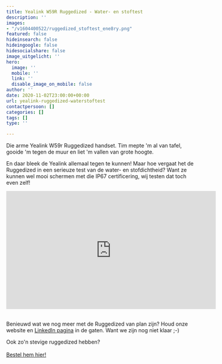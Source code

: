 ```yaml
---
title: Yealink W59R Ruggedized - Water- en stoftest
description: ''
images:
- "/v1604400522/ruggedized_stoftest_ene8ry.png"
featured: false
hideinsearch: false
hideingoogle: false
hidesocialshare: false
image_uitgelicht: ''
hero:
  image: ''
  mobile: ''
  link: ''
  disable_image_on_mobile: false
author: ''
date: 2020-11-02T23:00:00+00:00
url: yealink-ruggedized-waterstoftest
contactpersoon: []
categories: []
tags: []
type: ''

---
```

Die arme Yealink W59r Ruggedized handset. Tim mepte 'm al van tafel, gooide 'm tegen de muur en liet 'm vallen van grote hoogte. 

En daar bleek de Yealink allemaal tegen te kunnen! Maar hoe vergaat het de Ruggedized in een serieuze test van de water- en stofdichtheid? Want ze kunnen wel mooi schermen met die IP67 certificering, wij testen dat toch even zelf! 

<iframe width="560" height="315" src="https://www.youtube.com/embed/y3YAFXek8M8" frameborder="0" allow="accelerometer; autoplay; clipboard-write; encrypted-media; gyroscope; picture-in-picture" allowfullscreen></iframe><br><br>

Benieuwd wat we nog meer met de Ruggedized van plan zijn? Houd onze website en <a href="https://www.linkedin.com/company/callvoip-telefonie/" target="blank">LinkedIn pagina</a> in de gaten. Want we zijn nog niet klaar ;-)

Ook zo'n stevige ruggedized hebben?
<br><br><a href="https://callvoip.shop/multicell-oplossingen/1053-yealink-w59r-ruggedized-hd-ip-dect-handset.html" class="button">Bestel hem hier!</a>